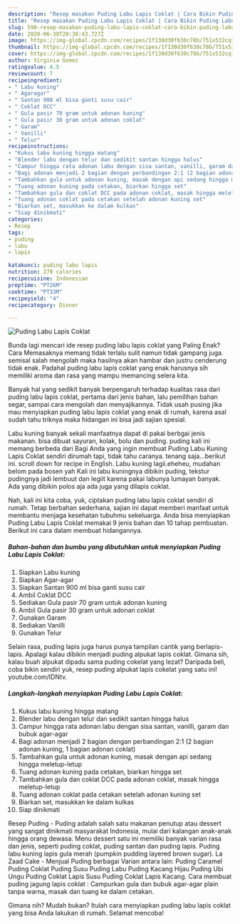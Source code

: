 ```yaml
---
description: "Resep masakan Puding Labu Lapis Coklat | Cara Bikin Puding Labu Lapis Coklat Yang Sempurna"
title: "Resep masakan Puding Labu Lapis Coklat | Cara Bikin Puding Labu Lapis Coklat Yang Sempurna"
slug: 598-resep-masakan-puding-labu-lapis-coklat-cara-bikin-puding-labu-lapis-coklat-yang-sempurna
date: 2020-06-30T20:38:43.727Z
image: https://img-global.cpcdn.com/recipes/1f130d30f630c78b/751x532cq70/puding-labu-lapis-coklat-foto-resep-utama.jpg
thumbnail: https://img-global.cpcdn.com/recipes/1f130d30f630c78b/751x532cq70/puding-labu-lapis-coklat-foto-resep-utama.jpg
cover: https://img-global.cpcdn.com/recipes/1f130d30f630c78b/751x532cq70/puding-labu-lapis-coklat-foto-resep-utama.jpg
author: Virginia Gomez
ratingvalue: 4.5
reviewcount: 7
recipeingredient:
- " Labu kuning"
- " Agaragar"
- " Santan 900 ml bisa ganti susu cair"
- " Coklat DCC"
- " Gula pasir 70 gram untuk adonan kuning"
- " Gula pasir 30 gram untuk adonan coklat"
- " Garam"
- " Vanilli"
- " Telur"
recipeinstructions:
- "Kukus labu kuning hingga matang"
- "Blender labu dengan telur dan sedikit santan hingga halus"
- "Campur hingga rata adonan labu dengan sisa santan, vanilli, garam dan bubuk agar-agar"
- "Bagi adonan menjadi 2 bagian dengan perbandingan 2:1 (2 bagian adonan kuning, 1 bagian adonan coklat)"
- "Tambahkan gula untuk adonan kuning, masak dengan api sedang hingga meletup-letup"
- "Tuang adonan kuning pada cetakan, biarkan hingga set"
- "Tambahkan gula dan coklat DCC pada adonan coklat, masak hingga meletup-letup"
- "Tuang adonan coklat pada cetakan setelah adonan kuning set"
- "Biarkan set, masukkan ke dalam kulkas"
- "Siap dinikmati"
categories:
- Resep
tags:
- puding
- labu
- lapis

katakunci: puding labu lapis 
nutrition: 279 calories
recipecuisine: Indonesian
preptime: "PT26M"
cooktime: "PT33M"
recipeyield: "4"
recipecategory: Dinner

---
```



![Puding Labu Lapis Coklat](https://img-global.cpcdn.com/recipes/1f130d30f630c78b/751x532cq70/puding-labu-lapis-coklat-foto-resep-utama.jpg)

Bunda lagi mencari ide resep puding labu lapis coklat yang Paling Enak? Cara Memasaknya memang tidak terlalu sulit namun tidak gampang juga. semisal salah mengolah maka hasilnya akan hambar dan justru cenderung tidak enak. Padahal puding labu lapis coklat yang enak harusnya sih memiliki aroma dan rasa yang mampu memancing selera kita.

Banyak hal yang sedikit banyak berpengaruh terhadap kualitas rasa dari puding labu lapis coklat, pertama dari jenis bahan, lalu pemilihan bahan segar, sampai cara mengolah dan menyajikannya. Tidak usah pusing jika mau menyiapkan puding labu lapis coklat yang enak di rumah, karena asal sudah tahu triknya maka hidangan ini bisa jadi sajian spesial.

Labu kuning banyak sekali manfaatnya dapat di pakai berbgai jenis makanan. bisa dibuat sayuran, kolak, bolu dan puding. puding kali ini memang berbeda dari Bagi Anda yang ingin membuat Puding Labu Kuning Lapis Coklat sendiri dirumah tapi, tidak tahu caranya. tenang saja…berikut ini. scroll down for recipe in English. Labu kuning lagii.eheheu, mudahan belom pada bosen yah Kali ini labu kuningnya dibikin puding, tekstur pudingnya jadi lembuut dan legiit karena pakai labunya lumayan banyak. Ada yang dibikin polos aja ada juga yang dilapis coklat.


Nah, kali ini kita coba, yuk, ciptakan puding labu lapis coklat sendiri di rumah. Tetap berbahan sederhana, sajian ini dapat memberi manfaat untuk membantu menjaga kesehatan tubuhmu sekeluarga. Anda bisa menyiapkan Puding Labu Lapis Coklat memakai 9 jenis bahan dan 10 tahap pembuatan. Berikut ini cara dalam membuat hidangannya.

<!--inarticleads1-->

##### Bahan-bahan dan bumbu yang dibutuhkan untuk menyiapkan Puding Labu Lapis Coklat:

1. Siapkan  Labu kuning
1. Siapkan  Agar-agar
1. Siapkan  Santan 900 ml bisa ganti susu cair
1. Ambil  Coklat DCC
1. Sediakan  Gula pasir 70 gram untuk adonan kuning
1. Ambil  Gula pasir 30 gram untuk adonan coklat
1. Gunakan  Garam
1. Sediakan  Vanilli
1. Gunakan  Telur


Selain rasa, puding lapis juga harus punya tampilan cantik yang berlapis-lapis. Apalagi kalau dibikin menjadi puding alpukat lapis coklat. Gimana sih, kalau buah alpukat dipadu sama puding cokelat yang lezat? Daripada beli, coba bikin sendiri yuk, resep puding alpukat lapis cokelat yang satu ini! youtube.com/IDNtv. 

<!--inarticleads2-->

##### Langkah-langkah menyiapkan Puding Labu Lapis Coklat:

1. Kukus labu kuning hingga matang
1. Blender labu dengan telur dan sedikit santan hingga halus
1. Campur hingga rata adonan labu dengan sisa santan, vanilli, garam dan bubuk agar-agar
1. Bagi adonan menjadi 2 bagian dengan perbandingan 2:1 (2 bagian adonan kuning, 1 bagian adonan coklat)
1. Tambahkan gula untuk adonan kuning, masak dengan api sedang hingga meletup-letup
1. Tuang adonan kuning pada cetakan, biarkan hingga set
1. Tambahkan gula dan coklat DCC pada adonan coklat, masak hingga meletup-letup
1. Tuang adonan coklat pada cetakan setelah adonan kuning set
1. Biarkan set, masukkan ke dalam kulkas
1. Siap dinikmati


Resep Puding - Puding adalah salah satu makanan penutup atau dessert yang sangat dinikmati masyarakat Indonesia, mulai dari kalangan anak-anak hingga orang dewasa. Menu dessert satu ini memiliki banyak varian rasa dan jenis, seperti puding coklat, puding santan dan puding lapis. Puding labu kuning lapis gula merah (pumpkin pudding layered brown sugar). La Zaad Cake - Menjual Puding berbagai Varian antara lain: Puding Caramel Puding Coklat Puding Susu Puding Labu Puding Kacang Hijau Puding Ubi Ungu Puding Coklat Lapis Susu Puding Coklat Lapis Kacang. Cara membuat puding jagung lapis coklat : Campurkan gula dan bubuk agar-agar plain tanpa warna, masak dan tuang ke dalam cetakan. 

Gimana nih? Mudah bukan? Itulah cara menyiapkan puding labu lapis coklat yang bisa Anda lakukan di rumah. Selamat mencoba!
